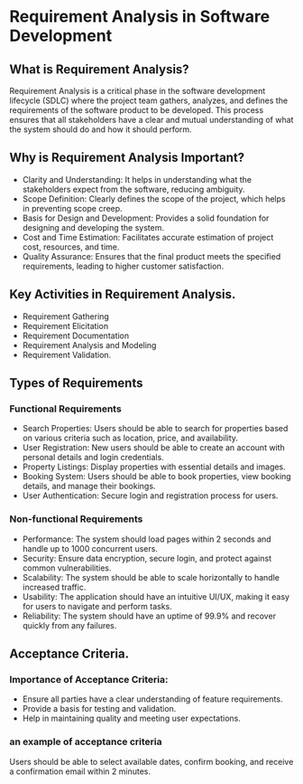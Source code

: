 # Requirement Analysis in Software Development
## What is Requirement Analysis?
Requirement Analysis is a critical phase in the software development lifecycle (SDLC) where the project team gathers, analyzes, and defines the requirements of the software product to be developed. This process ensures that all stakeholders have a clear and mutual understanding of what the system should do and how it should perform.
## Why is Requirement Analysis Important?
* Clarity and Understanding: It helps in understanding what the stakeholders expect from the software, reducing ambiguity.
* Scope Definition: Clearly defines the scope of the project, which helps in preventing scope creep.
* Basis for Design and Development: Provides a solid foundation for designing and developing the system.
* Cost and Time Estimation: Facilitates accurate estimation of project cost, resources, and time.
* Quality Assurance: Ensures that the final product meets the specified requirements, leading to higher customer satisfaction.
## Key Activities in Requirement Analysis.
* Requirement Gathering
* Requirement Elicitation
* Requirement Documentation
* Requirement Analysis and Modeling
* Requirement Validation.

## Types of Requirements
### Functional Requirements
* Search Properties: Users should be able to search for properties based on various criteria such as location, price, and availability.
* User Registration: New users should be able to create an account with personal details and login credentials.
* Property Listings: Display properties with essential details and images.
* Booking System: Users should be able to book properties, view booking details, and manage their bookings.
* User Authentication: Secure login and registration process for users.
### Non-functional Requirements
* Performance: The system should load pages within 2 seconds and handle up to 1000 concurrent users.
* Security: Ensure data encryption, secure login, and protect against common vulnerabilities.
* Scalability: The system should be able to scale horizontally to handle increased traffic.
* Usability: The application should have an intuitive UI/UX, making it easy for users to navigate and perform tasks.
* Reliability: The system should have an uptime of 99.9% and recover quickly from any failures.
## Acceptance Criteria.
### Importance of Acceptance Criteria:

* Ensure all parties have a clear understanding of feature requirements.
* Provide a basis for testing and validation.
* Help in maintaining quality and meeting user expectations.

### an example of acceptance criteria
Users should be able to select available dates, confirm booking, and receive a confirmation email within 2 minutes.







